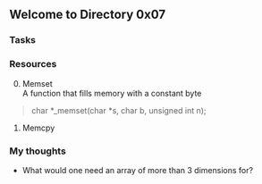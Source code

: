 ## Welcome to Directory 0x07

### Tasks

### Resources  
0. Memset  
 A function that fills memory with a constant byte
 > char *_memset(char *s, char b, unsigned int n);
1. Memcpy 

### My thoughts
* What would one need an array of more than 3 dimensions for?
